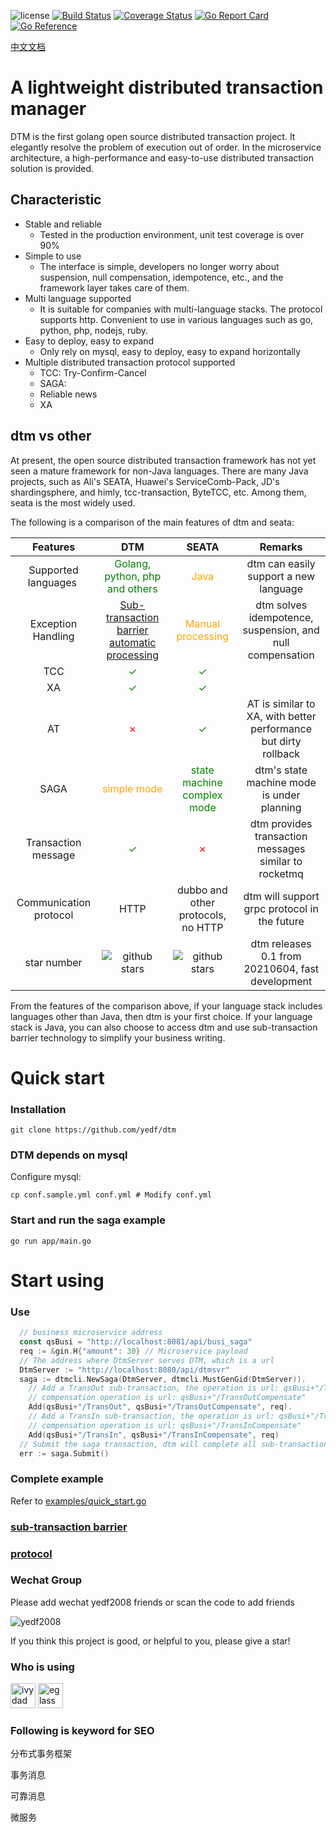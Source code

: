 ![license](https://img.shields.io/github/license/yedf/dtm)
[![Build Status](https://travis-ci.com/yedf/dtm.svg?branch=main)](https://travis-ci.com/yedf/dtm)
[![Coverage Status](https://coveralls.io/repos/github/yedf/dtm/badge.svg?branch=main)](https://coveralls.io/github/yedf/dtm?branch=main)
[![Go Report Card](https://goreportcard.com/badge/github.com/yedf/dtm)](https://goreportcard.com/report/github.com/yedf/dtm)
[![Go Reference](https://pkg.go.dev/badge/github.com/yedf/dtm.svg)](https://pkg.go.dev/github.com/yedf/dtm)

[中文文档](https://dtm.pub)

# A lightweight distributed transaction manager

DTM is the first golang open source distributed transaction project. It elegantly resolve the problem of execution out of order. In the microservice architecture, a high-performance and easy-to-use distributed transaction solution is provided.

## Characteristic

* Stable and reliable
  + Tested in the production environment, unit test coverage is over 90%
* Simple to use
  + The interface is simple, developers no longer worry about suspension, null compensation, idempotence, etc., and the framework layer takes care of them.
* Multi language supported
  + It is suitable for companies with multi-language stacks. The protocol supports http. Convenient to use in various languages ​​such as go, python, php, nodejs, ruby.
* Easy to deploy, easy to expand
  + Only rely on mysql, easy to deploy, easy to expand horizontally
* Multiple distributed transaction protocol supported
  + TCC: Try-Confirm-Cancel
  + SAGA:
  + Reliable news
  + XA

## dtm vs other

At present, the open source distributed transaction framework has not yet seen a mature framework for non-Java languages. There are many Java projects, such as Ali's SEATA, Huawei's ServiceComb-Pack, JD's shardingsphere, and himly, tcc-transaction, ByteTCC, etc. Among them, seata is the most widely used.

The following is a comparison of the main features of dtm and seata:

| Features | DTM | SEATA | Remarks |
|:-----:|:----:|:----:|:----:|
| Supported languages ​​| <font color=green>Golang, python, php and others</font> | <font color=orange>Java</font> |dtm can easily support a new language|
|Exception Handling| <font color=green>[Sub-transaction barrier automatic processing](./doc/barrier-en.md)</font>|<font color=orange>Manual processing</font> | dtm solves idempotence, suspension, and null compensation|
| TCC| <font color=green>✓</font>|<font color=green>✓</font>||
| XA|<font color=green>✓</font>|<font color=green>✓</font>||
|AT |<font color=red>✗</font>|<font color=green>✓</font>|AT is similar to XA, with better performance but dirty rollback|
| SAGA | <font color=orange>simple mode</font> | <font color=green>state machine complex mode</font> |dtm's state machine mode is under planning|
|Transaction message|<font color=green>✓</font>|<font color=red>✗</font>|dtm provides transaction messages similar to rocketmq|
|Communication protocol|HTTP|dubbo and other protocols, no HTTP|dtm will support grpc protocol in the future|
|star number|<img src="https://img.shields.io/github/stars/yedf/dtm.svg?style=social" alt="github stars"/>|<img src="https:/ /img.shields.io/github/stars/seata/seata.svg?style=social" alt="github stars"/>|dtm releases 0.1 from 20210604, fast development|

From the features of the comparison above, if your language stack includes languages ​​other than Java, then dtm is your first choice. If your language stack is Java, you can also choose to access dtm and use sub-transaction barrier technology to simplify your business writing.

# Quick start
### Installation
`git clone https://github.com/yedf/dtm`
### DTM depends on mysql

Configure mysql:

`cp conf.sample.yml conf.yml # Modify conf.yml`

### Start and run the saga example
`go run app/main.go`

# Start using

### Use
``` go
  // business microservice address
  const qsBusi = "http://localhost:8081/api/busi_saga"
  req := &gin.H{"amount": 30} // Microservice payload
  // The address where DtmServer serves DTM, which is a url
  DtmServer := "http://localhost:8080/api/dtmsvr"
  saga := dtmcli.NewSaga(DtmServer, dtmcli.MustGenGid(DtmServer)).
    // Add a TransOut sub-transaction, the operation is url: qsBusi+"/TransOut"，
    // compensation operation is url: qsBusi+"/TransOutCompensate"
    Add(qsBusi+"/TransOut", qsBusi+"/TransOutCompensate", req).
    // Add a TransIn sub-transaction, the operation is url: qsBusi+"/TransOut"，
    // compensation operation is url: qsBusi+"/TransInCompensate"
    Add(qsBusi+"/TransIn", qsBusi+"/TransInCompensate", req)
  // Submit the saga transaction, dtm will complete all sub-transactions/rollback all sub-transactions
  err := saga.Submit()
```
### Complete example

Refer to [examples/quick_start.go](./examples/quick_start.go)

### [sub-transaction barrier](./doc/barrier-en.md)

### [protocol](./doc/protocol-en.md)

### Wechat Group

Please add wechat yedf2008 friends or scan the code to add friends

![yedf2008](http://service.ivydad.com/cover/dubbingb6b5e2c0-2d2a-cd59-f7c5-c6b90aceb6f1.jpeg)

If you think this project is good, or helpful to you, please give a star!

### Who is using
<div style='vertical-align: middle'>
    <img alt='ivydad' height='40'  src='https://www.ivydad.com/_nuxt/img/header-logo.2645ad5.png'  /img>
    <img alt='eglass' height='40'  src='https://img.epeijing.cn/official-website/assets/logo.png'  /img>
</div>

### Following is keyword for SEO

分布式事务框架

事务消息

可靠消息

微服务

